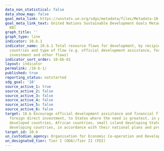 ```yaml
---
data_non_statistical: false
data_show_map: false
goal_meta_link: https://unstats.un.org/sdgs/metadata/files/Metadata-10-0B-01.pdf
goal_meta_link_text: United Nations Sustainable Development Goals Metadata (PDF 202
  KB)
graph_title: ''
graph_type: line
indicator: 10.b.1
indicator_name: 10.b.1 Total resource flows for development, by recipient and donor
  countries and type of flow (e.g. official development assistance, foreign direct
  investment and other flows)
indicator_sort_order: 10-bb-01
layout: indicator
permalink: /10-b-1/
published: true
reporting_status: notstarted
sdg_goal: '10'
source_active_1: true
source_active_2: false
source_active_3: false
source_active_4: false
source_active_5: false
source_active_6: false
target: 10.b Encourage official development assistance and financial flows, including
  foreign direct investment, to States where the need is greatest, in particular least
  developed countries, African countries, small island developing States and landlocked
  developing countries, in accordance with their national plans and programmes
target_id: 10.b
un_custodian_agency: Organisation for Economic Co-operation and Development (OECD)
un_designated_tier: Tier I (ODA)/Tier II (FDI)
---
```

